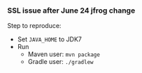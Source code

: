 ### SSL issue after June 24 jfrog change 

Step to reproduce:

- Set `JAVA_HOME` to JDK7
- Run
  - Maven user: `mvn package`
  - Gradle user: `./gradlew`
